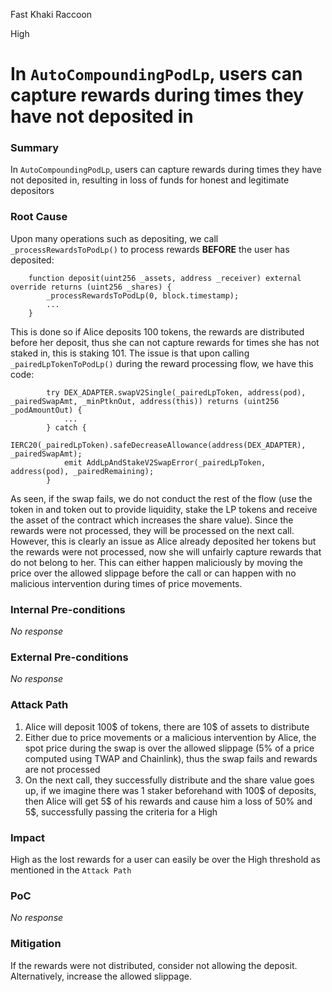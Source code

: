 Fast Khaki Raccoon

High

# In `AutoCompoundingPodLp`, users can capture rewards during times they have not deposited in

### Summary

In `AutoCompoundingPodLp`, users can capture rewards during times they have not deposited in, resulting in loss of funds for honest and legitimate depositors

### Root Cause

Upon many operations such as depositing, we call `_processRewardsToPodLp()` to process rewards __BEFORE__ the user has deposited:
```solidity
    function deposit(uint256 _assets, address _receiver) external override returns (uint256 _shares) {
        _processRewardsToPodLp(0, block.timestamp);
        ...
    }
```
This is done so if Alice deposits 100 tokens, the rewards are distributed before her deposit, thus she can not capture rewards for times she has not staked in, this is staking 101. The issue is that upon calling `_pairedLpTokenToPodLp()` during the reward processing flow, we have this code:
```solidity
        try DEX_ADAPTER.swapV2Single(_pairedLpToken, address(pod), _pairedSwapAmt, _minPtknOut, address(this)) returns (uint256 _podAmountOut) {
            ...
        } catch {
            IERC20(_pairedLpToken).safeDecreaseAllowance(address(DEX_ADAPTER), _pairedSwapAmt);
            emit AddLpAndStakeV2SwapError(_pairedLpToken, address(pod), _pairedRemaining);
        }
```
As seen, if the swap fails, we do not conduct the rest of the flow (use the token in and token out to provide liquidity, stake the LP tokens and receive the asset of the contract which increases the share value). Since the rewards were not processed, they will be processed on the next call. However, this is clearly an issue as Alice already deposited her tokens but the rewards were not processed, now she will unfairly capture rewards that do not belong to her. This can either happen maliciously by moving the price over the allowed slippage before the call or can happen with no malicious intervention during times of price movements.

### Internal Pre-conditions

_No response_

### External Pre-conditions

_No response_

### Attack Path

1. Alice will deposit 100\$ of tokens, there are 10\$ of assets to distribute
2. Either due to price movements or a malicious intervention by Alice, the spot price during the swap is over the allowed slippage (5% of a price computed using TWAP and Chainlink), thus the swap fails and rewards are not processed
3. On the next call, they successfully distribute and the share value goes up, if we imagine there was 1 staker beforehand with 100\$ of deposits, then Alice will get 5\$ of his rewards and cause him a loss of 50% and 5\$, successfully passing the criteria for a High

### Impact

High as the lost rewards for a user can easily be over the High threshold as mentioned in the `Attack Path`

### PoC

_No response_

### Mitigation

If the rewards were not distributed, consider not allowing the deposit. Alternatively, increase the allowed slippage.